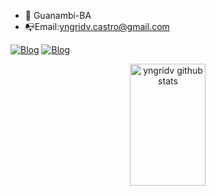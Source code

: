 


- 📍 Guanambi-BA
- 📭Email:yngridv.castro@gmail.com

 [![Blog](https://img.shields.io/badge/Instagram-E4405F?style=for-the-badge&logo=instagram&logoColor=white)](https://instagram.com/_yngrid.v?igshid=OGQ5ZDc2ODk2ZA==)
[![Blog](https://img.shields.io/badge/TikTok-000000?style=for-the-badge&logo=tiktok&logoColor=white)](https://www.tiktok.com/@yngridvv?_t=8gDbE5xPb4n&_r=1)

<!---
yngridv/yngridv is a ✨ special ✨ repository because its `README.md` (this file) appears on your GitHub profile.
You can click the Preview link to take a look at your changes.
--->
<div align="center">  
<img width="49%" height="195px" src="https://github-readme-stats.vercel.app/api?username=yngridv&show_icons=true&count_private=true&hide_border=true&title_color=FFFFFF&icon_color=FFFFFF&text_color=c9d1d9&bg_color=0d1117" alt="yngridv github stats" /> 

